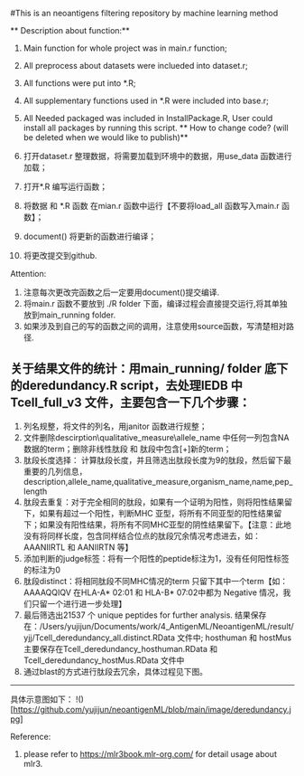 #This is an neoantigens filtering repository by machine learning method

** Description about function:**
1. Main function for whole project was in main.r function;
2. All preprocess about datasets were inclueded into dataset.r;
3. All functions were put into *.R;
4. All supplementary functions used in *.R were included into base.r;
5. All Needed packaged was included in InstallPackage.R, User could install all packages by running this script.
** How to change code? (will be deleted when we would like to publish)**

1. 打开dataset.r 整理数据，将需要加载到环境中的数据，用use_data 函数进行加载；
2. 打开*.R 编写运行函数；
3. 将数据 和 *.R 函数 在mian.r 函数中运行【不要将load_all 函数写入main.r 函数】；
4. document() 将更新的函数进行编译；
5. 将更改提交到github.

Attention:
1. 注意每次更改完函数之后一定要用document()提交编译.
2. 将main.r 函数不要放到 ./R folder 下面，编译过程会直接提交运行,将其单独放到main_running folder.
3. 如果涉及到自己的写的函数之间的调用，注意使用source函数，写清楚相对路径.


关于结果文件的统计：用main_running/ folder 底下的deredundancy.R script，去处理IEDB 中Tcell_full_v3 文件，主要包含一下几个步骤：
 ---------------
1. 列名规整，将文件的列名，用janitor 函数进行规整；
2. 文件删除descirption\qualitative_measure\allele_name 中任何一列包含NA数据的term；删除非线性肽段 和 肽段中包含[+]新的term；
3. 肽段长度选择： 计算肽段长度，并且筛选出肽段长度为9的肽段，然后留下最重要的几列信息，description,allele_name,qualitative_measure,organism_name,name,pep_length
4. 肽段去重复：对于完全相同的肽段，如果有一个证明为阳性，则将阳性结果留下，如果有超过一个阳性，判断MHC 亚型，将所有不同亚型的阳性结果留下；如果没有阳性结果，将所有不同MHC亚型的阴性结果留下。【注意：此地没有将同样长度，包含同样结合位点的肽段冗余情况考虑进去，如：AAANIIRTL 和 AANIIRTN 等】
5. 添加判断的judge标签：将有一个阳性的peptide标注为1，没有任何阳性标签的标注为0 
6. 肽段distinct：将相同肽段不同MHC情况的term 只留下其中一个term【如：AAAAQQIQV 在HLA-A* 02:01 和 HLA-B* 07:02中都为 Negative 情况，我们只留一个进行进一步处理】
7. 最后筛选出21537 个 unique peptides for further analysis.  结果保存在：/Users/yujijun/Documents/work/4_AntigenML/NeoantigenML/result/yjj/Tcell_deredundancy_all.distinct.RData 文件中; hosthuman 和 hostMus 主要保存在Tcell_deredundancy_hosthuman.RData 和 Tcell_deredundancy_hostMus.RData 文件中
8. 通过blast的方式进行肽段去冗余，具体过程见下图。
------------

具体示意图如下：
!()[https://github.com/yujijun/neoantigenML/blob/main/image/deredundancy.jpg]

Reference:
1. please refer to https://mlr3book.mlr-org.com/ for detail usage about mlr3. 

